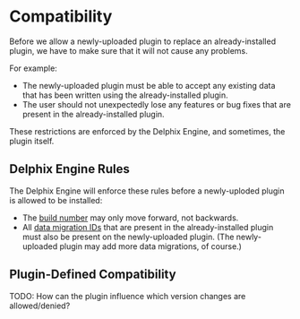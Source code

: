 # Compatibility

Before we allow a newly-uploaded plugin to replace an already-installed plugin, we have to make sure that it will not cause any problems.

For example:

* The newly-uploaded plugin must be able to accept any existing data that has been written using the already-installed plugin.
* The user should not unexpectedly lose any features or bug fixes that are present in the already-installed plugin.

These restrictions are enforced by the Delphix Engine, and sometimes, the plugin itself.

## Delphix Engine Rules

The Delphix Engine will enforce these rules before a newly-uploded plugin is allowed to be installed:

* The [build number](/Versioning_And_Upgrading/Versioning/#build-number) may only move forward, not backwards.
* All [data migration IDs](/References/Glossary/#data-migration-id) that are present in the already-installed plugin must also be present on the newly-uploaded plugin. (The newly-uploaded plugin may add more data migrations, of course.)

## Plugin-Defined Compatibility

TODO: How can the plugin influence which version changes are allowed/denied?
